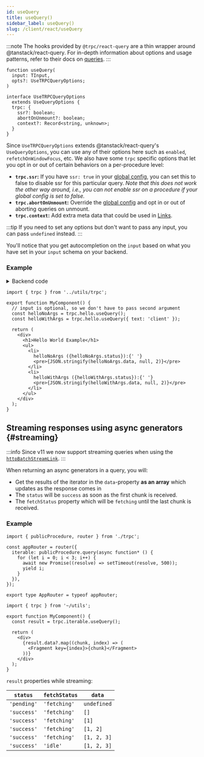 ```yaml
---
id: useQuery
title: useQuery()
sidebar_label: useQuery()
slug: /client/react/useQuery
---
```


:::note
The hooks provided by `@trpc/react-query` are a thin wrapper around @tanstack/react-query. For in-depth information about options and usage patterns, refer to their docs on [queries](https://tanstack.com/query/v5/docs/framework/react/guides/queries).
:::

```tsx
function useQuery(
  input: TInput,
  opts?: UseTRPCQueryOptions;
)

interface UseTRPCQueryOptions
  extends UseQueryOptions {
  trpc: {
    ssr?: boolean;
    abortOnUnmount?: boolean;
    context?: Record<string, unknown>;
  }
}
```

Since `UseTRPCQueryOptions` extends @tanstack/react-query's `UseQueryOptions`, you can use any of their options here such as `enabled`, `refetchOnWindowFocus`, etc. We also have some `trpc` specific options that let you opt in or out of certain behaviors on a per-procedure level:

- **`trpc.ssr`:** If you have `ssr: true` in your [global config](/docs/client/nextjs/setup#ssr-boolean-default-false), you can set this to false to disable ssr for this particular query. _Note that this does not work the other way around, i.e., you can not enable ssr on a procedure if your global config is set to false._
- **`trpc.abortOnUnmount`:** Override the [global config](/docs/client/nextjs/setup#config-callback) and opt in or out of aborting queries on unmount.
- **`trpc.context`:** Add extra meta data that could be used in [Links](/docs/client/links).

:::tip
If you need to set any options but don't want to pass any input, you can pass `undefined` instead.
:::

You'll notice that you get autocompletion on the `input` based on what you have set in your `input` schema on your backend.

### Example

<details>
<summary>Backend code</summary>

```tsx title='server/routers/_app.ts'
import { initTRPC } from '@trpc/server';
import { z } from 'zod';

export const t = initTRPC.create();

export const appRouter = t.router({
  // Create procedure at path 'hello'
  hello: t.procedure
    // using zod schema to validate and infer input values
    .input(
      z
        .object({
          text: z.string().nullish(),
        })
        .nullish(),
    )
    .query((opts) => {
      return {
        greeting: `hello ${opts.input?.text ?? 'world'}`,
      };
    }),
});
```

</details>

```tsx title='components/MyComponent.tsx'
import { trpc } from '../utils/trpc';

export function MyComponent() {
  // input is optional, so we don't have to pass second argument
  const helloNoArgs = trpc.hello.useQuery();
  const helloWithArgs = trpc.hello.useQuery({ text: 'client' });

  return (
    <div>
      <h1>Hello World Example</h1>
      <ul>
        <li>
          helloNoArgs ({helloNoArgs.status}):{' '}
          <pre>{JSON.stringify(helloNoArgs.data, null, 2)}</pre>
        </li>
        <li>
          helloWithArgs ({helloWithArgs.status}):{' '}
          <pre>{JSON.stringify(helloWithArgs.data, null, 2)}</pre>
        </li>
      </ul>
    </div>
  );
}
```

## Streaming responses using async generators {#streaming}

:::info
Since v11 we now support streaming queries when using the [`httpBatchStreamLink`](../links/httpBatchStreamLink.md#generators).
:::

When returning an async generators in a query, you will:

- Get the results of the iterator in the `data`-property **as an array** which updates as the response comes in
- The `status` will be `success` as soon as the first chunk is received.
- The `fetchStatus` property which will be `fetching` until the last chunk is received.

### Example

```tsx title='server/routers/_app.ts'
import { publicProcedure, router } from './trpc';

const appRouter = router({
  iterable: publicProcedure.query(async function* () {
    for (let i = 0; i < 3; i++) {
      await new Promise((resolve) => setTimeout(resolve, 500));
      yield i;
    }
  }),
});

export type AppRouter = typeof appRouter;
```

```tsx title='components/MyComponent.tsx'
import { trpc } from '~/utils';

export function MyComponent() {
  const result = trpc.iterable.useQuery();

  return (
    <div>
      {result.data?.map((chunk, index) => (
        <Fragment key={index}>{chunk}</Fragment>
      ))}
    </div>
  );
}
```

`result` properties while streaming:

| `status`    | `fetchStatus` | `data`      |
| ----------- | ------------- | ----------- |
| `'pending'` | `'fetching'`  | `undefined` |
| `'success'` | `'fetching'`  | `[]`        |
| `'success'` | `'fetching'`  | `[1]`       |
| `'success'` | `'fetching'`  | `[1, 2]`    |
| `'success'` | `'fetching'`  | `[1, 2, 3]` |
| `'success'` | `'idle'`      | `[1, 2, 3]` |
